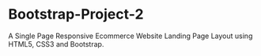 # Bootstrap-Project-2
A Single Page Responsive Ecommerce Website Landing Page Layout using HTML5, CSS3 and Bootstrap.

